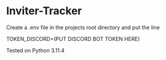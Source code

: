 # Inviter-Tracker

Create a .env file in the projects root directory and put the line

TOKEN_DISCORD=(PUT DISCORD BOT TOKEN HERE)

Tested on Python 3.11.4

